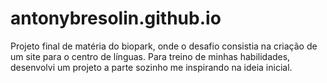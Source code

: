# antonybresolin.github.io
Projeto final de matéria do biopark, onde o desafio consistia na criação de um site para o centro de línguas. Para treino de minhas habilidades, desenvolvi um projeto a parte sozinho me inspirando na ideia inicial. 
